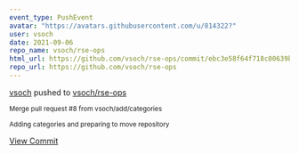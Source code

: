 ```yaml
---
event_type: PushEvent
avatar: "https://avatars.githubusercontent.com/u/814322?"
user: vsoch
date: 2021-09-06
repo_name: vsoch/rse-ops
html_url: https://github.com/vsoch/rse-ops/commit/ebc3e58f64f718c00639b718194791f9d9d369df
repo_url: https://github.com/vsoch/rse-ops
---
```


<a href='https://github.com/vsoch' target='_blank'>vsoch</a> pushed to <a href='https://github.com/vsoch/rse-ops' target='_blank'>vsoch/rse-ops</a>

<small>Merge pull request #8 from vsoch/add/categories

Adding categories and preparing to move repository</small>

<a href='https://github.com/vsoch/rse-ops/commit/ebc3e58f64f718c00639b718194791f9d9d369df' target='_blank'>View Commit</a>